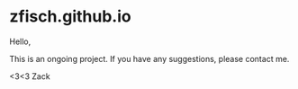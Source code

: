 zfisch.github.io
================

Hello,

This is an ongoing project. If you have any suggestions, please contact me.

<3<3
Zack
